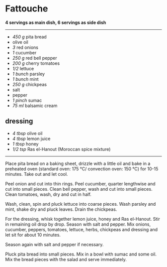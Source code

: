 # Fattouche

**4 servings as main dish, 6 servings as side dish**

---

- *450 g* pita bread
- olive oil
- *3* red onions
- *1* cucumber
- *250 g* red bell pepper
- *200 g* cherry tomatoes
- *1/2* lettuce
- *1 bunch* parsley
- *1 bunch* mint
- *250 g* chickpeas
- salt
- pepper
- *1 pinch* sumac
- *75 ml* balsamic cream

## dressing
- *4 tbsp* olive oil
- *4 tbsp* lemon juice
- *1 tbsp* honey
- *1/2 tsp* Ras el-Hanout (Moroccan spice mixture)

---

Place pita bread on a baking sheet, drizzle with a little oil and bake in a preheated oven (standard oven: 175 °C/ convection oven: 150 °C) for 10-15 minutes. Take out and let cool.

Peel onion and cut into thin rings. Peel cucumber, quarter lengthwise and cut into small pieces. Clean bell pepper, wash and cut into small pieces. Clean tomatoes, wash, dry and cut in half.

Wash, clean, spin and pluck lettuce into coarse pieces. Wash parsley and mint, shake dry and pluck leaves. Drain the chickpeas.

For the dressing, whisk together lemon juice, honey and Ras el-Hanout. Stir in remaining oil drop by drop. Season with salt and pepper. Mix onions, cucumber, peppers, tomatoes, lettuce, herbs, chickpeas and dressing and let sit for about 10 minutes. 

Season again with salt and pepper if necessary.

Pluck pita bread into small pieces. Mix in a bowl with sumac and some oil. Mix the bread pieces with the salad and serve immediately.
